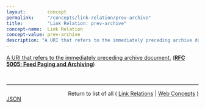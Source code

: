 ```yaml
---
layout:        concept
permalink:     "/concepts/link-relation/prev-archive"
title:         "Link Relation: prev-archive"
concept-name:  Link Relation
concept-value: prev-archive
description: "A URI that refers to the immediately preceding archive document."
---
```


[A URI that refers to the immediately preceding archive document.](https://datatracker.ietf.org/doc/html/rfc5005#section-4 "Read documentation for Link Relation &#34;prev-archive&#34;") (**[RFC 5005: Feed Paging and Archiving](/specs/IETF/RFC/5005 "Syndicated Web feeds (using formats such as Atom) are often split into multiple documents to save bandwidth, allow &#34;sliding window&#34; access, or for other purposes. This specification formalizes two types of feeds that can span one or more feed documents; &#34;paged&#34; feeds and &#34;archived&#34; feeds. Additionally, it defines &#34;complete&#34; feeds to cover the case when a single feed document explicitly represents all of the feed's entries.")**)

<br/>
<hr/>

<p style="float : left"><a href="./prev-archive.json" title="JSON representing this particular Web Concept value">JSON</a></p>
<p style="text-align: right">Return to list of all ( <a href="../link-relation/">Link Relations</a> | <a href="../">Web Concepts</a> )</p>
